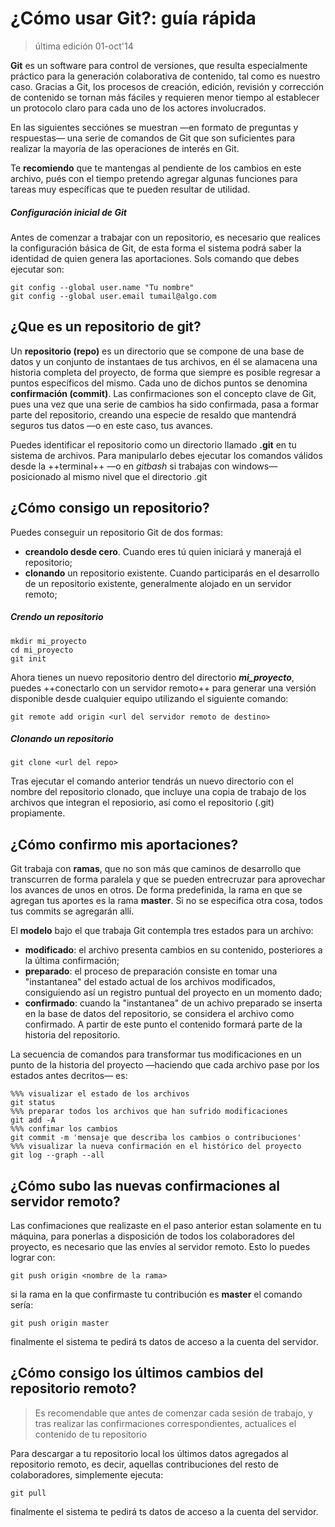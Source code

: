 ¿Cómo usar Git?: guía rápida
============================

> última edición 01-oct'14

__Git__ es un software para control de versiones, que resulta especialmente práctico para la generación colaborativa de contenido, tal como es nuestro caso. Gracias a Git, los procesos de creación, edición, revisión y corrección de contenido se tornan más fáciles y requieren menor tiempo al establecer un protocolo claro para cada uno de los actores involucrados.

En las siguientes secciónes se muestran &mdash;en formato de preguntas y respuestas&mdash; una serie de comandos de Git que son suficientes para realizar la mayoría de las operaciones de interés en Git.

Te __recomiendo__ que te mantengas al pendiente de los cambios en este archivo, pués con el tiempo pretendo agregar algunas funciones para tareas muy específicas que te pueden resultar de utilidad.

##### Configuración inicial de Git
Antes de comenzar a trabajar con un repositorio, es necesario que realices la configuración básica de Git, de esta forma el sistema podrá saber la identidad de quien genera las aportaciones. Sols comando que debes ejecutar son:
```
git config --global user.name "Tu nombre"
git config --global user.email tumail@algo.com
```

## ¿Que es un repositorio de git?
Un __repositorio (repo)__ es un directorio que se compone de una base de datos y un conjunto de instantaes de tus archivos, en él se alamacena una historia completa del proyecto, de forma que siempre es posible regresar a puntos específicos del mismo. Cada uno de dichos puntos se denomina __confirmación (commit)__. Las confirmaciones son el concepto clave de Git, pues una vez que una serie de cambios ha sido confirmada, pasa a formar parte del repositorio, creando una especie de resaldo que mantendrá seguros tus datos &mdash;o en este caso, tus avances.

Puedes identificar el repositorio como un directorio llamado __.git__ en tu sistema de archivos. Para manipularlo debes ejecutar los comandos válidos desde la ++terminal++ &mdash;o en _gitbash_ si trabajas con windows&mdash; posicionado al mismo nivel que el directorio .git

## ¿Cómo consigo un repositorio?
Puedes conseguir un repositorio Git de dos formas:  
* __creandolo desde cero__. Cuando eres tú quien iniciará y manerajá el repositorio;
* __clonando__ un repositorio existente. Cuando participarás en el desarrollo de un repositorio existente, generalmente alojado en un servidor remoto;

##### Crendo un repositorio 
```
mkdir mi_proyecto
cd mi_proyecto
git init
```
Ahora tienes un nuevo repositorio dentro del directorio ___mi_proyecto___, puedes ++conectarlo con un servidor remoto++ para generar una versión disponible desde cualquier equipo utilizando el siguiente comando:

```
git remote add origin <url del servidor remoto de destino>
```

##### Clonando un repositorio
```
git clone <url del repo>
```
Tras ejecutar el comando anterior tendrás un nuevo directorio con el nombre del repositorio clonado, que incluye una copia de trabajo de los archivos que integran el reposiorio, así como el repositorio (.git) propiamente.

## ¿Cómo confirmo mis aportaciones?
Git trabaja con __ramas__, que no son más que caminos de desarrollo que transcurren de forma paralela y que se pueden entrecruzar para aprovechar los avances de unos en otros. De forma predefinida, la rama en que se agregan tus aportes es la rama __master__. Si no se especifica otra cosa, todos tus commits se agregarán allí.

El __modelo__ bajo el que trabaja Git contempla tres estados para un archivo:  
* __modificado__: el archivo presenta cambios en su contenido, posteriores a la última confirmación;
* __preparado__: el proceso de preparación consiste en tomar una "instantanea" del estado actual de los archivos modificados, consiguiendo así un registro puntual del proyecto en un momento dado;
* __confirmado__: cuando la "instantanea" de un achivo preparado se inserta en la base de datos del repositorio, se considera el archivo como confirmado. A partir de este punto el contenido formará parte de la historia del repositorio.

La secuencia de comandos para transformar tus modificaciones en un punto de la historia del proyecto &mdash;haciendo que cada archivo pase por los estados antes decritos&mdash; es:
```
%%% visualizar el estado de los archivos
git status
%%% preparar todos los archivos que han sufrido modificaciones
git add -A
%%% confimar los cambios
git commit -m 'mensaje que describa los cambios o contribuciones'
%%% visualizar la nueva confirmación en el histórico del proyecto
git log --graph --all
```

## ¿Cómo subo las nuevas confirmaciones al servidor remoto?
Las confimaciones que realizaste en el paso anterior estan solamente en tu máquina, para ponerlas a disposición de todos los colaboradores del proyecto, es necesario que las envíes al servidor remoto. Esto lo puedes lograr con:
```
git push origin <nombre de la rama>
```
si la rama en la que confirmaste tu contribución es __master__ el comando sería:
```
git push origin master
```
finalmente el sistema te pedirá ts datos de acceso a la cuenta del servidor.

## ¿Cómo consigo los últimos cambios del repositorio remoto?
> Es recomendable que antes de comenzar cada sesión de trabajo, y tras realizar las confirmaciones correspondientes, actualices el contenido de tu repositorio

Para descargar a tu repositorio local los últimos datos agregados al repositorio remoto, es decir, aquellas contribuciones del resto de colaboradores, simplemente ejecuta:
```
git pull
```
finalmente el sistema te pedirá ts datos de acceso a la cuenta del servidor.